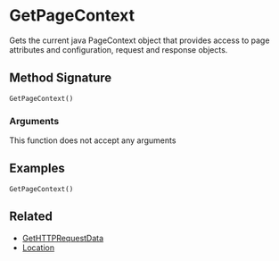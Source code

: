 # GetPageContext

Gets the current java PageContext object that provides access to page attributes and configuration, request and response objects.

## Method Signature

```
GetPageContext()
```

### Arguments

This function does not accept any arguments

## Examples

```
GetPageContext()
```

## Related

* [GetHTTPRequestData](gethttprequestdata.md)
* [Location](location.md)
